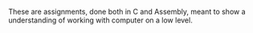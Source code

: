 These are assignments, done both in C and Assembly, meant to show a understanding of working with computer on a low level.
